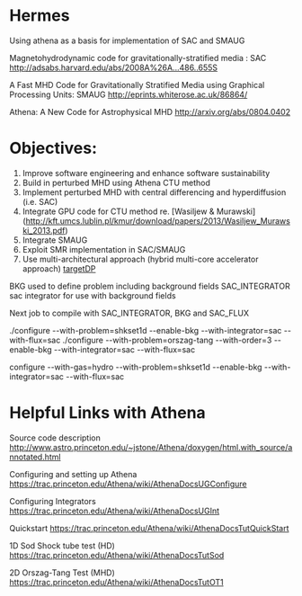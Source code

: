 # Hermes
Using athena as a basis for implementation of SAC and SMAUG


Magnetohydrodynamic code for gravitationally-stratified media : SAC
http://adsabs.harvard.edu/abs/2008A%26A...486..655S

A Fast MHD Code for Gravitationally Stratified Media using Graphical Processing Units: SMAUG
http://eprints.whiterose.ac.uk/86864/

Athena: A New Code for Astrophysical MHD
http://arxiv.org/abs/0804.0402

Objectives:
===========

1.  Improve software engineering and enhance software sustainability
2.  Build in perturbed MHD using Athena CTU method
3.  Implement perturbed MHD with central differencing and hyperdiffusion (i.e. SAC)
4.  Integrate GPU code for CTU method re. [Wasiljew & Murawski] (http://kft.umcs.lublin.pl/kmur/download/papers/2013/Wasiljew_Murawski_2013.pdf)
5.  Integrate SMAUG
6.  Exploit SMR implementation in SAC/SMAUG
7.  Use multi-architectural approach (hybrid multi-core accelerator approach) [targetDP](http://arxiv.org/abs/1405.6162)




BKG  used to define problem including background fields
SAC_INTEGRATOR   sac integrator for use with background fields

Next job to compile with SAC_INTEGRATOR, BKG and SAC_FLUX

./configure --with-problem=shkset1d --enable-bkg --with-integrator=sac --with-flux=sac
./configure  --with-problem=orszag-tang --with-order=3 --enable-bkg --with-integrator=sac --with-flux=sac


configure --with-gas=hydro --with-problem=shkset1d  --enable-bkg --with-integrator=sac --with-flux=sac




Helpful Links with Athena
=========================

Source code description
http://www.astro.princeton.edu/~jstone/Athena/doxygen/html.with_source/annotated.html


Configuring and setting up Athena
https://trac.princeton.edu/Athena/wiki/AthenaDocsUGConfigure

Configuring Integrators
https://trac.princeton.edu/Athena/wiki/AthenaDocsUGInt

Quickstart
https://trac.princeton.edu/Athena/wiki/AthenaDocsTutQuickStart

1D Sod Shock tube test (HD)
https://trac.princeton.edu/Athena/wiki/AthenaDocsTutSod

2D Orszag-Tang Test (MHD)
https://trac.princeton.edu/Athena/wiki/AthenaDocsTutOT1



